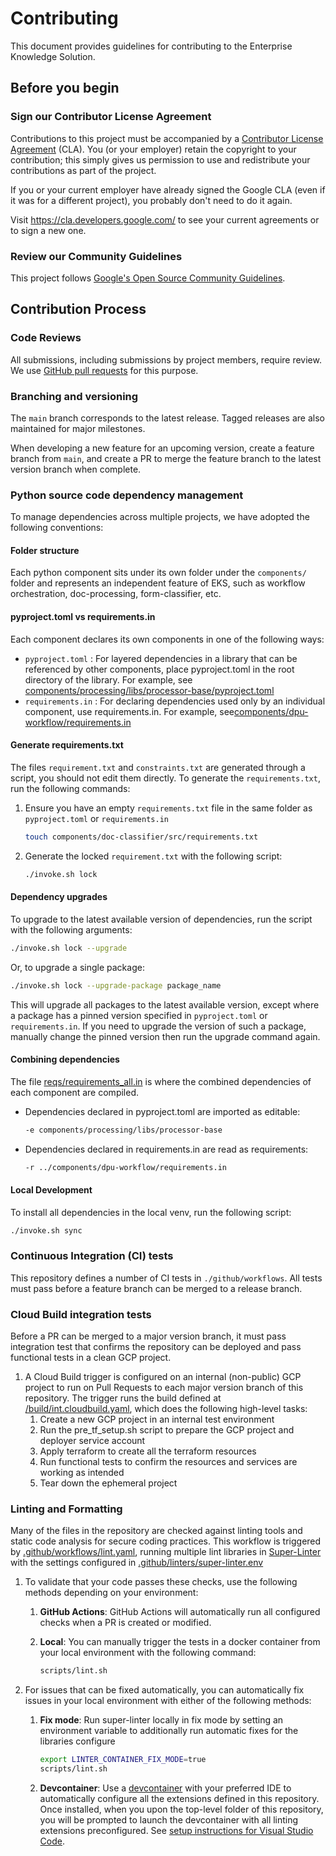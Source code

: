 # Contributing

This document provides guidelines for contributing to the Enterprise Knowledge Solution.

## Before you begin

### Sign our Contributor License Agreement

Contributions to this project must be accompanied by a
[Contributor License Agreement](https://cla.developers.google.com/about) (CLA).
You (or your employer) retain the copyright to your contribution; this simply
gives us permission to use and redistribute your contributions as part of the
project.

If you or your current employer have already signed the Google CLA (even if it
was for a different project), you probably don't need to do it again.

Visit <https://cla.developers.google.com/> to see your current agreements or to
sign a new one.

### Review our Community Guidelines

This project follows [Google's Open Source Community
Guidelines](https://opensource.google/conduct/).

## Contribution Process

### Code Reviews

All submissions, including submissions by project members, require review. We
use [GitHub pull requests](https://docs.github.com/articles/about-pull-requests)
for this purpose.

### Branching and versioning

The `main` branch corresponds to the latest release.
Tagged releases are also maintained for major milestones.

When developing a new feature for an upcoming version, create a feature branch from `main`, and create a PR to merge the feature branch to the latest version branch when complete.

### Python source code dependency management

To manage dependencies across multiple projects, we have adopted the following conventions:

#### Folder structure

Each python component sits under its own folder under the `components/` folder and represents an independent feature of EKS, such as workflow orchestration, doc-processing, form-classifier, etc.

#### pyproject.toml vs requirements.in

Each component declares its own components in one of the following ways:

- `pyproject.toml` : For layered dependencies in a library that can be referenced by other components, place pyproject.toml in the root directory of the library. For example, see [components/processing/libs/processor-base/pyproject.toml](components/processing/libs/processor-base/pyproject.toml)
- `requirements.in` : For declaring dependencies used only by an individual component, use requirements.in. For example, see[components/dpu-workflow/requirements.in](components/dpu-workflow/requirements.in)

#### Generate requirements.txt

The files `requirement.txt` and `constraints.txt` are generated through a script, you should not edit them directly. To generate the `requirements.txt`, run the following commands:

1. Ensure you have an empty `requirements.txt` file in the same folder as `pyproject.toml` or `requirements.in`

   ```bash
   touch components/doc-classifier/src/requirements.txt
   ```

2. Generate the locked `requirement.txt` with the following script:

   ```bash
   ./invoke.sh lock
   ```

#### Dependency upgrades

To upgrade to the latest available version of dependencies, run the script with the following arguments:

```bash
./invoke.sh lock --upgrade
```

Or, to upgrade a single package:

```bash
./invoke.sh lock --upgrade-package package_name
```

This will upgrade all packages to the latest available version, except where a package has a pinned version specified in `pyproject.toml` or `requirements.in`. If you need to upgrade the version of such a package, manually change the pinned version then run the upgrade command again.

#### Combining dependencies

The file [reqs/requirements_all.in](reqs/requirements_all.in) is where the combined dependencies of each component are compiled.

- Dependencies declared in pyproject.toml are imported as editable:

  ```bash
  -e components/processing/libs/processor-base
  ```

- Dependencies declared in requirements.in are read as requirements:
  ```bash
  -r ../components/dpu-workflow/requirements.in
  ```

#### Local Development

To install all dependencies in the local venv, run the following script:

```bash
./invoke.sh sync
```

### Continuous Integration (CI) tests

This repository defines a number of CI tests in `./github/workflows`.
All tests must pass before a feature branch can be merged to a release branch.

### Cloud Build integration tests

Before a PR can be merged to a major version branch, it must pass integration test that confirms the repository can be deployed and pass functional tests in a clean GCP project.

1. A Cloud Build trigger is configured on an internal (non-public) GCP project to run on Pull Requests to each major version branch of this repository. The trigger runs the build defined at [/build/int.cloudbuild.yaml](/build/int.cloudbuild.yaml), which does the following high-level tasks:
   1. Create a new GCP project in an internal test environment
   1. Run the pre_tf_setup.sh script to prepare the GCP project and deployer service account
   1. Apply terraform to create all the terraform resources
   1. Run functional tests to confirm the resources and services are working as intended
   1. Tear down the ephemeral project

### Linting and Formatting

Many of the files in the repository are checked against linting tools and static code analysis for secure coding practices. This workflow is triggered by [.github/workflows/lint.yaml](.github/workflows/lint.yaml), running multiple lint libraries in [Super-Linter](https://github.com/super-linter/super-linter) with the settings configured in [.github/linters/super-linter.env](.github/linters/super-linter.env)

1. To validate that your code passes these checks, use the following methods depending on your environment:

   1. **GitHub Actions**: GitHub Actions will automatically run all configured checks when a PR is created or modified.

   1. **Local**: You can manually trigger the tests in a docker container from your local environment with the following command:

      ```bash
      scripts/lint.sh
      ```

1. For issues that can be fixed automatically, you can automatically fix issues in your local environment with either of the following methods:

   1. **Fix mode**: Run super-linter locally in fix mode by setting an environment variable to additionally run automatic fixes for the libraries configure

      ```bash
      export LINTER_CONTAINER_FIX_MODE=true
      scripts/lint.sh
      ```

   1. **Devcontainer**: Use a [devcontainer](https://containers.dev/) with your preferred IDE to automatically configure all the extensions defined in this repository. Once installed, when you upon the top-level folder of this repository, you will be prompted to launch the devcontainer with all linting extensions preconfigured. See [setup instructions for Visual Studio Code](https://code.visualstudio.com/docs/devcontainers/containers).
